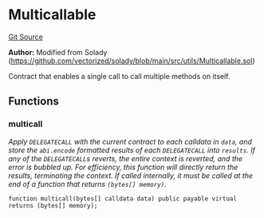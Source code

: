 # Multicallable
[Git Source](https://github.com/kalidao/keep/blob/4ba354e122c2e294d53e3539ad035bb2950c6c96/src/utils/Multicallable.sol)

**Author:**
Modified from Solady (https://github.com/vectorized/solady/blob/main/src/utils/Multicallable.sol)

Contract that enables a single call to call multiple methods on itself.


## Functions
### multicall

*Apply `DELEGATECALL` with the current contract to each calldata in `data`,
and store the `abi.encode` formatted results of each `DELEGATECALL` into `results`.
If any of the `DELEGATECALL`s reverts, the entire context is reverted,
and the error is bubbled up.
For efficiency, this function will directly return the results, terminating the context.
If called internally, it must be called at the end of a function
that returns `(bytes[] memory)`.*


```solidity
function multicall(bytes[] calldata data) public payable virtual returns (bytes[] memory);
```

